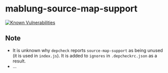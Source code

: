 # mablung-source-map-support
[![Known Vulnerabilities](https://snyk.io/test/github/virtualpatterns/mablung-source-map-support/badge.svg?targetFile=package.json)](https://snyk.io/test/github/virtualpatterns/mablung-source-map-support?targetFile=package.json)
## Note

* It is unknown why `depcheck` reports `source-map-support` as being unused (it is used in `index.js`). It is added to `ignores` in `.depcheckrc.json` as a result.
* ...
